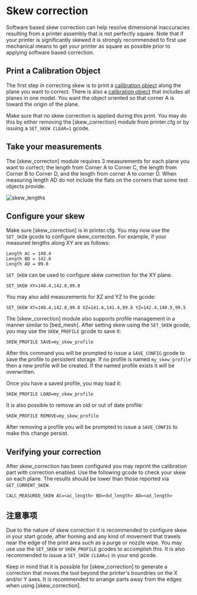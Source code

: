 # Skew correction

Software based skew correction can help resolve dimensional inaccuracies resulting from a printer assembly that is not perfectly square. Note that if your printer is significantly skewed it is strongly recommended to first use mechanical means to get your printer as square as possible prior to applying software based correction.

## Print a Calibration Object

The first step in correcting skew is to print a [calibration object](https://www.thingiverse.com/thing:2563185/files) along the plane you want to correct. There is also a [calibration object](https://www.thingiverse.com/thing:2972743) that includes all planes in one model. You want the object oriented so that corner A is toward the origin of the plane.

Make sure that no skew correction is applied during this print. You may do this by either removing the [skew_correction] module from printer.cfg or by issuing a `SET_SKEW CLEAR=1` gcode.

## Take your measurements

The [skew_correcton] module requires 3 measurements for each plane you want to correct; the length from Corner A to Corner C, the length from Corner B to Corner D, and the length from corner A to corner D. When measuring length AD do not include the flats on the corners that some test objects provide.

![skew_lengths](img/skew_lengths.png)

## Configure your skew

Make sure [skew_correction] is in printer.cfg. You may now use the `SET_SKEW` gcode to configure skew_correcton. For example, if your measured lengths along XY are as follows:

```
Length AC = 140.4
Length BD = 142.8
Length AD = 99.8
```

`SET_SKEW` can be used to configure skew correction for the XY plane.

```
SET_SKEW XY=140.4,142.8,99.8
```

You may also add measurements for XZ and YZ to the gcode:

```
SET_SKEW XY=140.4,142.8,99.8 XZ=141.6,141.4,99.8 YZ=142.4,140.5,99.5
```

The [skew_correction] module also supports profile management in a manner similar to [bed_mesh]. After setting skew using the `SET_SKEW` gcode, you may use the `SKEW_PROFILE` gcode to save it:

```
SKEW_PROFILE SAVE=my_skew_profile
```

After this command you will be prompted to issue a `SAVE_CONFIG` gcode to save the profile to persistent storage. If no profile is named `my_skew_profile` then a new profile will be created. If the named profile exists it will be overwritten.

Once you have a saved profile, you may load it:

```
SKEW_PROFILE LOAD=my_skew_profile
```

It is also possible to remove an old or out of date profile:

```
SKEW_PROFILE REMOVE=my_skew_profile
```

After removing a profile you will be prompted to issue a `SAVE_CONFIG` to make this change persist.

## Verifying your correction

After skew_correction has been configured you may reprint the calibration part with correction enabled. Use the following gcode to check your skew on each plane. The results should be lower than those reported via `GET_CURRENT_SKEW`.

```
CALC_MEASURED_SKEW AC=<ac_length> BD=<bd_length> AD=<ad_length>
```

## 注意事项

Due to the nature of skew correction it is recommended to configure skew in your start gcode, after homing and any kind of movement that travels near the edge of the print area such as a purge or nozzle wipe. You may use use the `SET_SKEW` or `SKEW_PROFILE` gcodes to accomplish this. It is also recommended to issue a `SET_SKEW CLEAR=1` in your end gcode.

Keep in mind that it is possible for [skew_correction] to generate a correction that moves the tool beyond the printer's boundries on the X and/or Y axes. It is recommended to arrange parts away from the edges when using [skew_correction].

